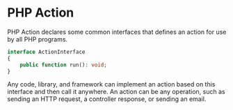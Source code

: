 # PHP Action

PHP Action declares some common interfaces that defines an action for use by all PHP programs.


```php
interface ActionInterface
{
    public function run(): void;
}
```

Any code, library, and framework can implement an action based on this interface and then call it anywhere. 
An action can be any operation, such as sending an HTTP request, a controller response, or sending an email.
